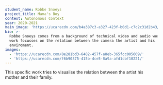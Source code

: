 ```yaml
---
student_name: Robbe Snoeys
project_title: Mama's Boy
context: Autonomous Context
year: 2020-2021
main_image: 'https://ucarecdn.com/b4a387c3-a327-423f-b0d1-c7c2c31d2b43/'
bio: >-
  Robbe Snoeys comes from a background of technical video and audio work. His
  work focusses on the relation between the camera the artist and his
  enviroment.
images:
  - 'https://ucarecdn.com/8e281bd3-6482-457f-a8eb-365fcc005609/'
  - 'https://ucarecdn.com/f6b90375-415b-4ce5-8a9a-afd1cbf10221/'
---
```

This specific work tries to visualise the relation between the artist his mother and their family.

